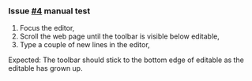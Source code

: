 ### Issue [#4](https://github.com/ckeditor/ckeditor5-editor-inline/issues/4) manual test

1. Focus the editor,
2. Scroll the web page until the toolbar is visible below editable,
3. Type a couple of new lines in the editor,

Expected: The toolbar should stick to the bottom edge of editable as the editable has grown up.
